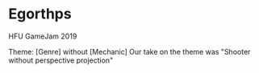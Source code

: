 # Egorthps
HFU GameJam 2019

Theme: [Genre] without [Mechanic]
Our take on the theme was "Shooter without perspective projection"
